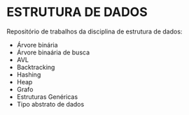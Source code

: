 # ESTRUTURA DE DADOS
 Repositório de trabalhos da disciplina de estrutura de dados:
 - Árvore binária
 - Árvore binaária de busca
 - AVL
 - Backtracking
 - Hashing
 - Heap
 - Grafo
 - Estruturas Genéricas
 - Tipo abstrato de dados